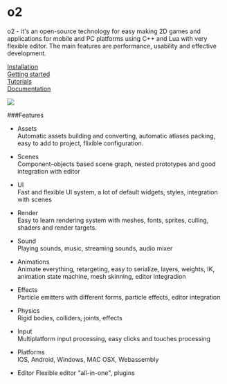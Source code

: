 # o2

o2 - it's an open-source technology for easy making 2D games and applications for mobile and PC platforms using C++ and Lua with very flexible editor. The main features are performance, usability and effective development.

[Installation](https://github.com/zenkovich/o2/wiki/Installation)  
[Getting started](https://github.com/zenkovich/o2/wiki/Beginning)  
[Tutorials](https://github.com/zenkovich/o2/wiki/Tutorials)  
[Documentation](https://github.com/zenkovich/o2/wiki)  

![](https://github.com/zenkovich/o2/blob/master/editor.png)

###Features
- Assets  
Automatic assets building and converting, automatic atlases packing, easy to add to project, flixible configuration.

- Scenes  
Component-objects based scene graph, nested prototypes and good integration with editor

- UI  
Fast and flexible UI system, a lot of default widgets, styles, integration with scenes

- Render  
Easy to learn rendering system with meshes, fonts, sprites, culling, shaders and render targets.

- Sound  
Playing sounds, music, streaming sounds, audio mixer

- Animations  
Animate everything, retargeting, easy to serialize, layers, weights, IK, animation state machine, mesh skinning, editor integradion

- Effects  
Particle emitters with different forms, particle effects, editor integration

- Physics  
Rigid bodies, colliders, joints, effects

- Input  
Multiplatform input processing, easy clicks and touches processing

- Platforms  
IOS, Android, Windows, MAC OSX, Webassembly

- Editor
Flexible editor "all-in-one", plugins
